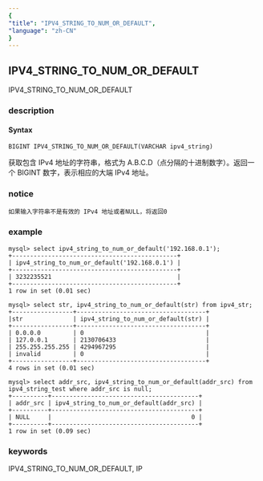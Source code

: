 ```yaml
---
{
"title": "IPV4_STRING_TO_NUM_OR_DEFAULT",
"language": "zh-CN"
}
---
```


<!-- 
Licensed to the Apache Software Foundation (ASF) under one
or more contributor license agreements.  See the NOTICE file
distributed with this work for additional information
regarding copyright ownership.  The ASF licenses this file
to you under the Apache License, Version 2.0 (the
"License"); you may not use this file except in compliance
with the License.  You may obtain a copy of the License at
  http://www.apache.org/licenses/LICENSE-2.0
Unless required by applicable law or agreed to in writing,
software distributed under the License is distributed on an
"AS IS" BASIS, WITHOUT WARRANTIES OR CONDITIONS OF ANY
KIND, either express or implied.  See the License for the
specific language governing permissions and limitations
under the License.
-->

## IPV4_STRING_TO_NUM_OR_DEFAULT

<version since="dev">

IPV4_STRING_TO_NUM_OR_DEFAULT

</version>

### description

#### Syntax

`BIGINT IPV4_STRING_TO_NUM_OR_DEFAULT(VARCHAR ipv4_string)`

获取包含 IPv4 地址的字符串，格式为 A.B.C.D（点分隔的十进制数字）。返回一个 BIGINT 数字，表示相应的大端 IPv4 地址。

### notice

`如果输入字符串不是有效的 IPv4 地址或者NULL，将返回0`

### example
```
mysql> select ipv4_string_to_num_or_default('192.168.0.1'); 
+----------------------------------------------+ 
| ipv4_string_to_num_or_default('192.168.0.1') | 
+----------------------------------------------+ 
| 3232235521                                   | 
+----------------------------------------------+ 
1 row in set (0.01 sec)

mysql> select str, ipv4_string_to_num_or_default(str) from ipv4_str; 
+-----------------+------------------------------------+ 
|str              | ipv4_string_to_num_or_default(str) | 
+-----------------+------------------------------------+ 
| 0.0.0.0         | 0                                  | 
| 127.0.0.1       | 2130706433                         | 
| 255.255.255.255 | 4294967295                         | 
| invalid         | 0                                  | 
+-----------------+------------------------------------+ 
4 rows in set (0.01 sec)

mysql> select addr_src, ipv4_string_to_num_or_default(addr_src) from ipv4_string_test where addr_src is null;
+----------+-----------------------------------------+
| addr_src | ipv4_string_to_num_or_default(addr_src) |
+----------+-----------------------------------------+
| NULL     |                                       0 |
+----------+-----------------------------------------+
1 row in set (0.09 sec)
```

### keywords

IPV4_STRING_TO_NUM_OR_DEFAULT, IP